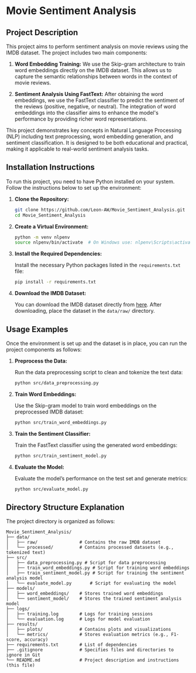 # Movie Sentiment Analysis

## Project Description

This project aims to perform sentiment analysis on movie reviews using the IMDB dataset. The project includes two main components:

1. **Word Embedding Training:** We use the Skip-gram architecture to train word embeddings directly on the IMDB dataset. This allows us to capture the semantic relationships between words in the context of movie reviews.

2. **Sentiment Analysis Using FastText:** After obtaining the word embeddings, we use the FastText classifier to predict the sentiment of the reviews (positive, negative, or neutral). The integration of word embeddings into the classifier aims to enhance the model's performance by providing richer word representations.

This project demonstrates key concepts in Natural Language Processing (NLP) including text preprocessing, word embedding generation, and sentiment classification. It is designed to be both educational and practical, making it applicable to real-world sentiment analysis tasks.

## Installation Instructions

To run this project, you need to have Python installed on your system. Follow the instructions below to set up the environment:

1. **Clone the Repository:**

    ```bash
    git clone https://github.com/Leon-AW/Movie_Sentiment_Analysis.git
    cd Movie_Sentiment_Analysis
    ```

2. **Create a Virtual Environment:**

    ```bash
    python -m venv nlpenv
    source nlpenv/bin/activate  # On Windows use: nlpenv\Scripts\activate
    ```

3. **Install the Required Dependencies:**

    Install the necessary Python packages listed in the `requirements.txt` file:

    ```bash
    pip install -r requirements.txt
    ```

4. **Download the IMDB Dataset:**

    You can download the IMDB dataset directly from [here](https://ai.stanford.edu/~amaas/data/sentiment/). After downloading, place the dataset in the `data/raw/` directory.

## Usage Examples

Once the environment is set up and the dataset is in place, you can run the project components as follows:

1. **Preprocess the Data:**

    Run the data preprocessing script to clean and tokenize the text data:

    ```bash
    python src/data_preprocessing.py
    ```

2. **Train Word Embeddings:**

    Use the Skip-gram model to train word embeddings on the preprocessed IMDB dataset:

    ```bash
    python src/train_word_embeddings.py
    ```

3. **Train the Sentiment Classifier:**

    Train the FastText classifier using the generated word embeddings:

    ```bash
    python src/train_sentiment_model.py
    ```

4. **Evaluate the Model:**

    Evaluate the model’s performance on the test set and generate metrics:

    ```bash
    python src/evaluate_model.py
    ```

## Directory Structure Explanation

The project directory is organized as follows:

```plaintext
Movie_Sentiment_Analysis/
├── data/
│   ├── raw/                # Contains the raw IMDB dataset
│   └── processed/          # Contains processed datasets (e.g., tokenized text)
├── src/
│   ├── data_preprocessing.py # Script for data preprocessing
│   ├── train_word_embeddings.py # Script for training word embeddings
│   ├── train_sentiment_model.py # Script for training the sentiment analysis model
│   └── evaluate_model.py       # Script for evaluating the model
├── models/
│   ├── word_embeddings/    # Stores trained word embeddings
│   └── sentiment_model/    # Stores the trained sentiment analysis model
├── logs/
│   ├── training.log        # Logs for training sessions
│   └── evaluation.log      # Logs for model evaluation
├── results/
│   ├── plots/              # Contains plots and visualizations
│   └── metrics/            # Stores evaluation metrics (e.g., F1-score, accuracy)
├── requirements.txt        # List of dependencies
├── .gitignore              # Specifies files and directories to ignore in Git
└── README.md               # Project description and instructions (this file)

